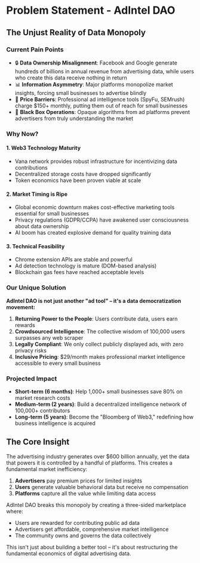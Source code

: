 # Problem Statement - AdIntel DAO

## The Unjust Reality of Data Monopoly

### Current Pain Points

- 🔒 **Data Ownership Misalignment**: Facebook and Google generate hundreds of billions in annual revenue from advertising data, while users who create this data receive nothing in return
- 📊 **Information Asymmetry**: Major platforms monopolize market insights, forcing small businesses to advertise blindly
- 💸 **Price Barriers**: Professional ad intelligence tools (SpyFu, SEMrush) charge $150+ monthly, putting them out of reach for small businesses
- 🚫 **Black Box Operations**: Opaque algorithms from ad platforms prevent advertisers from truly understanding the market

### Why Now?

#### 1. Web3 Technology Maturity
- Vana network provides robust infrastructure for incentivizing data contributions
- Decentralized storage costs have dropped significantly
- Token economics have been proven viable at scale

#### 2. Market Timing is Ripe
- Global economic downturn makes cost-effective marketing tools essential for small businesses
- Privacy regulations (GDPR/CCPA) have awakened user consciousness about data ownership
- AI boom has created explosive demand for quality training data

#### 3. Technical Feasibility
- Chrome extension APIs are stable and powerful
- Ad detection technology is mature (DOM-based analysis)
- Blockchain gas fees have reached acceptable levels

### Our Unique Solution

**AdIntel DAO is not just another "ad tool" – it's a data democratization movement:**

1. **Returning Power to the People**: Users contribute data, users earn rewards
2. **Crowdsourced Intelligence**: The collective wisdom of 100,000 users surpasses any web scraper
3. **Legally Compliant**: We only collect publicly displayed ads, with zero privacy risks
4. **Inclusive Pricing**: $29/month makes professional market intelligence accessible to every small business

### Projected Impact

- **Short-term (6 months)**: Help 1,000+ small businesses save 80% on market research costs
- **Medium-term (2 years)**: Build a decentralized intelligence network of 100,000+ contributors
- **Long-term (5 years)**: Become the "Bloomberg of Web3," redefining how business intelligence is acquired

## The Core Insight

The advertising industry generates over $600 billion annually, yet the data that powers it is controlled by a handful of platforms. This creates a fundamental market inefficiency:

1. **Advertisers** pay premium prices for limited insights
2. **Users** generate valuable behavioral data but receive no compensation
3. **Platforms** capture all the value while limiting data access

AdIntel DAO breaks this monopoly by creating a three-sided marketplace where:
- Users are rewarded for contributing public ad data
- Advertisers get affordable, comprehensive market intelligence
- The community owns and governs the data collectively

This isn't just about building a better tool – it's about restructuring the fundamental economics of digital advertising data.